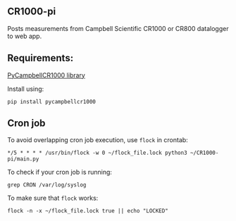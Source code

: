 ## CR1000-pi

Posts measurements from Campbell Scientific CR1000 or CR800 datalogger to web app.

## Requirements: 

[PyCampbellCR1000 library](https://github.com/LionelDarras/PyCampbellCR1000)

Install using:

```pip install pycampbellcr1000```

## Cron job

To avoid overlapping cron job execution, use ```flock``` in crontab:

```
*/5 * * * * /usr/bin/flock -w 0 ~/flock_file.lock python3 ~/CR1000-pi/main.py
```

To check if your cron job is running:

```
grep CRON /var/log/syslog
```

To make sure that ```flock``` works:

```
flock -n -x ~/flock_file.lock true || echo "LOCKED"
```